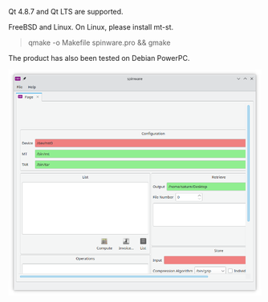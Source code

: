 Qt 4.8.7 and Qt LTS are supported.

FreeBSD and Linux. On Linux, please install mt-st.

> qmake -o Makefile spinware.pro && gmake

The product has also been tested on Debian PowerPC.

![alt text](https://github.com/textbrowser/spinware/blob/master/Images/spinware.png)
